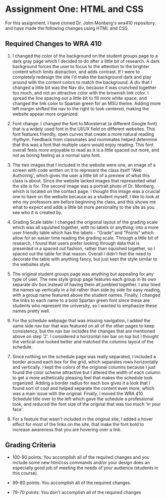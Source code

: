 # Assignment One: HTML and CSS

For this assignment, I have cloned Dr. John Monberg's wra410 repository, and have made the following changes using HTML and CSS.


## Required Changes to WRA 410

1. I changed the color of the background on the student groups page to a dark gray page which I decided to do after a little bit of research. A dark background forces the user to focus to the attention to the brighter content which limits distraction, and adds contrast. If I were to completely redesign the site I'd make the background dark and play around with the content colors to match the background. A div that I changed a little bit was the Nav div, because it was crunched together too much, and not an attractive color with the brownish link color. I spread the line spacing out a little bit to fill more white space, and changed the link color to Spartan green for an MSU theme. Adding more left margin shifted the nav to the right to look centered, making the website appear more organized.

2. Font change: I changed the font to Monsterrat (a different Google font) that is a widely used font in the UI/UX field on different websites. This font features friendly, open curves that create a more natural reading rhythym. Feedback from classmates and roommates helped determine that this was a font that multiple users would enjoy reading. This font overall feels more enjoyable to read as it is a little spaced out more, and not as boring feeling as a normal sans font.

3. The two images that I included in the website were one, an image of a screen with code written on it to represent the class itself 'Web Authoring', which gives the user a little bit of a preview of what this class is about. Since the website lacked images that represented what the site is for. The second image was a portrait photo of Dr. Monberg, which is located on the contact page. I thought this image was a cruicial one to have on the website because as a student myself, I like to look at who my professors are before beginning the class, and this shows me what to expect and adds a little bit more personality to the site as you see who it is created by. 

4. Grading Scale table: I changed the origional layout of the grading scale which was all squished together, with no labels or anything; into a more user friendly table which has the labels - "Grade" and "Points" which allow for an easier time reading the grading scale. Through a little bit of research, I found that users prefer looking through data that is presented in a spaced out fashion, rather than squished together, so I spaced out the table for that reason. Overall I didn't feel the need to decorate the table with anything fancy, but just kept the style similar to the websites style.

5. The original student groups page was anything but appealing for any type of user. The new style group page features each group in its own separate div box instead of having them all jumbled together. I also lined the names up vertically in a list rather than side by side for easy reading, with a group name featured above the student names. Finally, I changed the links to each name to a bold Spartan green font since these are students who represent the university, so I wanted to emphasize these names pretty well. 

6. For the schedule webpage that was missing navigation, I added the same side nav bar that was featured on all of the other pages to keep consistency, but the nav bar includes the changes that are mentioned above on step '2'. I considered a horizontal nav bar on top but I thought the vertical one looked better and matched the columns layout of the schedule.

7. Since nothing on the schedule page was really separated, I included a border around each box for the grid, which separates rows horizontally and vertically. I kept the colors of the origional columns because I just found the color scheme attractive but I altered the width of each column to get a more asthetically pleasing feel that makes the schedule look organized. Adding a border radius for each box gives it a look that I found sort of cool and helped separate the content even more, which was a main issue with the original. Finally, I moved the WRA 410 Schedule title over to the left which gave the schedule a professional look, and reduced the font size of the original that was too much 'in your face'.

8. For a feature that wasn't included in the original site, I added a hover effect for most of the links on the site, that make the font bold to increase awareness that you are hovering over a link. 


## Grading Criteria

* 100-90 points: You accomplish all of the required changes and you include some new html/css commands and/or your design does an especially good job of meeting the needs of your audience (students in this course). 

* 89-80 points: You accomplish all of the required changes.

* 79-70 points: You don't accomplish all of the required changes
